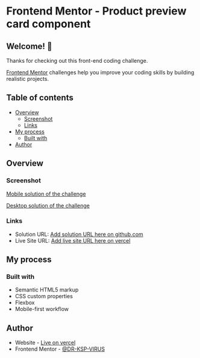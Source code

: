 # Frontend Mentor - Product preview card component

## Welcome! 👋

Thanks for checking out this 
front-end coding challenge.

[Frontend Mentor](https://www.frontendmentor.io) challenges help 
you improve your coding skills by 
building realistic projects.


## Table of contents

- [Overview](#overview)
  - [Screenshot](#screenshot)
  - [Links](#links)
- [My process](#my-process)
  - [Built with](#built-with)
- [Author](#author)

## Overview

### Screenshot

[Mobile solution of the challenge](./design/mobile-solution.jpeg)

[Desktop solution of the challenge](./design/desktop%20solution.jpeg)

### Links

- Solution URL: [Add solution URL here on github.com](https://github.com/DR-KSP-VIRUS/product-preview-card-component-main.git)
- Live Site URL: [Add live site URL here on vercel](https://product-preview-card-component-main-liard-six.vercel.app/)

## My process

### Built with

- Semantic HTML5 markup
- CSS custom properties
- Flexbox
- Mobile-first workflow

## Author

- Website - [Live on vercel](https://product-preview-card-component-main-liard-six.vercel.app/)
- Frontend Mentor - [@DR-KSP-VIRUS](https://www.frontendmentor.io/profile/yourusername)